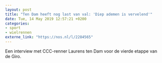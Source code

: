 ```yaml
---
layout: post
title: "Ten Dam heeft nog last van val: 'Diep ademen is vervelend'"
date: Tue, 14 May 2019 12:57:21 +0200
categories: 
- sport 
- wielrennen 
externe_link: "https://nos.nl/l/2284565"
---
```


Een interview met CCC-renner Laurens ten Dam voor de vierde etappe van de Giro.
